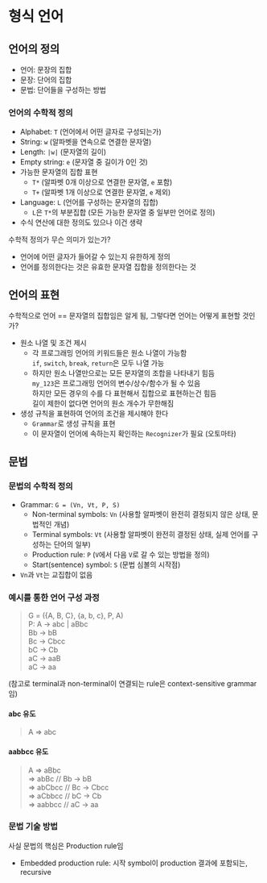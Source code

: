 # 형식 언어

## 언어의 정의

* 언어: 문장의 집합
* 문장: 단어의 집합
* 문법: 단어들을 구성하는 방법

### 언어의 수학적 정의

* Alphabet: `T` (언어에서 어떤 글자로 구성되는가)
* String: `w` (알파벳을 연속으로 연결한 문자열)
* Length: `|w|` (문자열의 길이)
* Empty string: `e` (문자열 중 길이가 0인 것)
* 가능한 문자열의 집합 표현
  * `T*` (알파벳 0개 이상으로 연결한 문자열, `e` 포함)
  * `T+` (알파벳 1개 이상으로 연결한 문자열, `e` 제외)
* Language: `L` (언어를 구성하는 문자열의 집합)
  * `L`은 `T*`의 부분집합 (모든 가능한 문자열 중 일부만 언어로 정의)
* 수식 연산에 대한 정의도 있으나 이건 생략

수학적 정의가 무슨 의미가 있는가?

* 언어에 어떤 글자가 들어갈 수 있는지 유한하게 정의
* 언어를 정의한다는 것은 유효한 문자열 집합을 정의한다는 것

## 언어의 표현

수학적으로 언어 == 문자열의 집합임은 알게 됨, 그렇다면 언어는 어떻게 표현할 것인가?

* 원소 나열 및 조건 제시
  * 각 프로그래밍 언어의 키워드들은 원소 나열이 가능함  
    `if`, `switch`, `break`, `return`은 모두 나열 가능
  * 하지만 원소 나열만으로는 모든 문자열의 조합을 나타내기 힘듬  
    `my_123`은 프로그래밍 언어의 변수/상수/함수가 될 수 있음  
    하지만 모든 경우의 수를 다 표현해서 집합으로 표현하는건 힘듬  
    길이 제한이 없다면 언어의 원소 개수가 무한해짐
* 생성 규칙을 표현하여 언어의 조건을 제시해야 한다
  * `Grammar`로 생성 규칙을 표현
  * 이 문자열이 언어에 속하는지 확인하는 `Recognizer`가 필요 (오토마타)

## 문법

### 문법의 수학적 정의

* Grammar: `G = (Vn, Vt, P, S)`
  * Non-terminal symbols: `Vn` (사용할 알파벳이 완전히 결정되지 않은 상태, 문법적인 개념)
  * Terminal symbols: `Vt` (사용할 알파벳이 완전히 결정된 상태, 실제 언어를 구성하는 단어의 일부)
  * Production rule: `P` (`V`에서 다음 `V`로 갈 수 있는 방법을 정의)
  * Start(sentence) symbol: `S` (문법 심볼의 시작점)
* `Vn`과 `Vt`는 교집합이 없음

### 예시를 통한 언어 구성 과정

> G = ({A, B, C}, {a, b, c}, P, A)  
> P: A -> abc | aBbc  
>    Bb -> bB  
>    Bc -> Cbcc  
>    bC -> Cb  
>    aC -> aaB  
>    aC -> aa

(참고로 terminal과 non-terminal이 연결되는 rule은 context-sensitive grammar임)

#### abc 유도

> A => abc

#### aabbcc 유도

> A => aBbc  
>   => abBc     // Bb -> bB  
>   => abCbcc   // Bc -> Cbcc  
>   => aCbbcc   // bC -> Cb  
>   => aabbcc   // aC -> aa

### 문법 기술 방법

사실 문법의 핵심은 Production rule임

* Embedded production rule: 시작 symbol이 production 결과에 포함되는, recursive